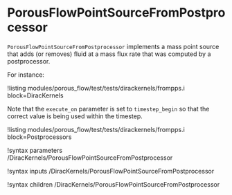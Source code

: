 # PorousFlowPointSourceFromPostprocessor

`PorousFlowPointSourceFromPostprocessor`
implements a mass point source that adds (or removes) fluid at a
mass flux rate that was computed by a postprocessor.

For instance:

!listing modules/porous_flow/test/tests/dirackernels/frompps.i block=DiracKernels

Note that the ```execute_on``` parameter is set to ```timestep_begin``` so that the correct
value is being used within the timestep.

!listing modules/porous_flow/test/tests/dirackernels/frompps.i block=Postprocessors

!syntax parameters /DiracKernels/PorousFlowPointSourceFromPostprocessor

!syntax inputs /DiracKernels/PorousFlowPointSourceFromPostprocessor

!syntax children /DiracKernels/PorousFlowPointSourceFromPostprocessor
